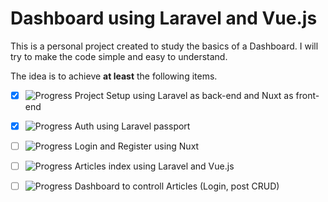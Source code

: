 # Dashboard using Laravel and Vue.js

This is a personal project created to study the basics of a Dashboard. I will try to make the code simple and easy to understand.

The idea is to achieve **at least** the following items.

 - [x] ![Progress](https://progress-bar.dev/100/) Project Setup using Laravel as back-end and Nuxt as front-end 
 - [x] ![Progress](https://progress-bar.dev/100/) Auth using Laravel passport
 - [ ] ![Progress](https://progress-bar.dev/35/) Login and Register using Nuxt
 - [ ] ![Progress](https://progress-bar.dev/0/) Articles index using Laravel and Vue.js
 - [ ] ![Progress](https://progress-bar.dev/0/) Dashboard to controll Articles (Login, post CRUD)

